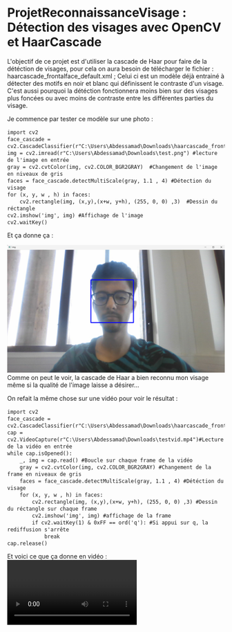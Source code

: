 # ProjetReconnaissanceVisage : Détection des visages avec OpenCV et HaarCascade
L'objectif de ce projet est d'utiliser la cascade de Haar pour faire de la détéction de visages, pour cela on aura besoin de télécharger le fichier : haarcascade_frontalface_default.xml ; Celui ci est un modèle déjà entrainé à détecter des motifs en noir et blanc qui définissent le contraste d'un visage. C'est aussi pourquoi la détéction fonctionnera moins bien sur des visages plus foncées ou avec moins de contraste entre les différentes parties du visage.

Je commence par tester ce modèle sur une photo : 

```
import cv2
face_cascade = cv2.CascadeClassifier(r"C:\Users\Abdessamad\Downloads\haarcascade_frontalface_default.xml")
img = cv2.imread(r"C:\Users\Abdessamad\Downloads\test.png") #lecture de l'image en entrée
gray = cv2.cvtColor(img, cv2.COLOR_BGR2GRAY)  #Changement de l'image en niveaux de gris
faces = face_cascade.detectMultiScale(gray, 1.1 , 4) #Détection du visage
for (x, y, w , h) in faces:
    cv2.rectangle(img, (x,y),(x+w, y+h), (255, 0, 0) ,3)  #Dessin du réctangle
cv2.imshow('img', img) #Affichage de l'image
cv2.waitKey()

```
Et ça donne ça : 

![Exercice3duTP](CaptureExo1.png)
Comme on peut le voir, la cascade de Haar a bien reconnu mon visage même si la qualité de l'image laisse a désirer...

On refait la même chose sur une vidéo pour voir le résultat : 

```
import cv2
face_cascade = cv2.CascadeClassifier(r"C:\Users\Abdessamad\Downloads\haarcascade_frontalface_default.xml")
cap = cv2.VideoCapture(r"C:\Users\Abdessamad\Downloads\testvid.mp4")#Lecture de la vidéo en entrée
while cap.isOpened(): 
    _, img = cap.read() #Boucle sur chaque frame de la vidéo
    gray = cv2.cvtColor(img, cv2.COLOR_BGR2GRAY) #Changement de la frame en niveaux de gris
    faces = face_cascade.detectMultiScale(gray, 1.1 , 4) #Détéction du visage
    for (x, y, w , h) in faces:
        cv2.rectangle(img, (x,y),(x+w, y+h), (255, 0, 0) ,3) #Dessin du réctangle sur chaque frame
        cv2.imshow('img', img) #affichage de la frame
        if cv2.waitKey(1) & 0xFF == ord('q'): #Si appui sur q, la rediffusion s'arrête 
            break
cap.release()
```

Et voici ce que ça donne en vidéo : 
![Exercice4duTP](TestVidExo4.mp4)

